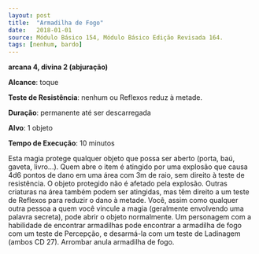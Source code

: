 ```yaml
---
layout: post
title:  "Armadilha de Fogo"
date:   2018-01-01
source: Módulo Básico 154, Módulo Básico Edição Revisada 164.
tags: [nenhum, bardo]
---
```


**arcana 4, divina 2 (abjuração)**

**Alcance**: toque

**Teste de Resistência**: nenhum ou Reflexos reduz à metade.

**Duração**: permanente até ser descarregada

**Alvo**: 1 objeto

**Tempo de Execução**: 10 minutos

Esta magia protege qualquer objeto que possa ser aberto (porta, baú, gaveta, livro...). Quem abre o item é atingido por uma explosão que causa 4d6 pontos de dano em uma área com 3m de raio, sem direito à teste de resistência. O objeto protegido não é afetado pela explosão. Outras criaturas na área também podem ser atingidas, mas têm direito a um teste de Reflexos para reduzir o dano à metade.
Você, assim como qualquer outra pessoa a quem você vincule a magia (geralmente envolvendo uma palavra secreta), pode abrir o objeto normalmente.
Um personagem com a habilidade de encontrar armadilhas pode encontrar a armadilha de fogo com um teste de Percepção, e desarmá-la com um teste de Ladinagem (ambos CD 27).
Arrombar anula armadilha de fogo.
